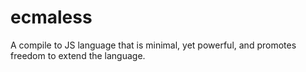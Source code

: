 # ecmaless
A compile to JS language that is minimal, yet powerful, and promotes freedom to extend the language.
